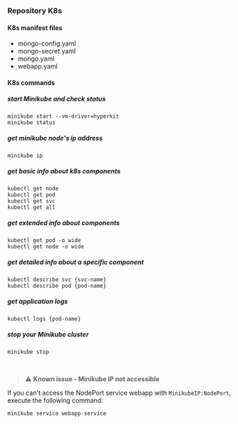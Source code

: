 ### Repository  K8s 

#### K8s manifest files 
* mongo-config.yaml
* mongo-secret.yaml
* mongo.yaml
* webapp.yaml

#### K8s commands

##### start Minikube and check status
    minikube start --vm-driver=hyperkit 
    minikube status

##### get minikube node's ip address
    minikube ip

##### get basic info about k8s components
    kubectl get node
    kubectl get pod
    kubectl get svc
    kubectl get all

##### get extended info about components
    kubectl get pod -o wide
    kubectl get node -o wide

##### get detailed info about a specific component
    kubectl describe svc {svc-name}
    kubectl describe pod {pod-name}

##### get application logs
    kubectl logs {pod-name}
    
##### stop your Minikube cluster
    minikube stop

<br />

> :warning: **Known issue - Minikube IP not accessible** 

If you can't access the NodePort service webapp with `MinikubeIP:NodePort`, execute the following command:
    
    minikube service webapp-service

<br />

